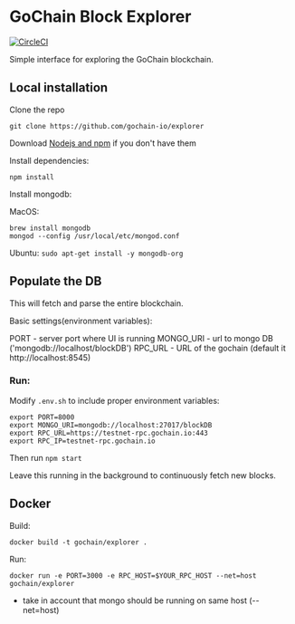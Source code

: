 # GoChain Block Explorer
[![CircleCI](https://circleci.com/gh/gochain-io/explorer.svg?style=svg)](https://circleci.com/gh/gochain-io/explorer)

Simple interface for exploring the GoChain blockchain.

## Local installation

Clone the repo

`git clone https://github.com/gochain-io/explorer`

Download [Nodejs and npm](https://docs.npmjs.com/getting-started/installing-node "Nodejs install") if you don't have them

Install dependencies:

`npm install`

Install mongodb:

MacOS: 

```
brew install mongodb
mongod --config /usr/local/etc/mongod.conf
```

Ubuntu: `sudo apt-get install -y mongodb-org`

## Populate the DB

This will fetch and parse the entire blockchain.

Basic settings(environment variables):

PORT - server port where UI is running
MONGO_URI - url to mongo DB ('mongodb://localhost/blockDB')
RPC_URL - URL of the gochain (default it http://localhost:8545)

### Run:

Modify `.env.sh` to include proper environment variables:

    export PORT=8000
    export MONGO_URI=mongodb://localhost:27017/blockDB
    export RPC_URL=https://testnet-rpc.gochain.io:443
    export RPC_IP=testnet-rpc.gochain.io

Then run `npm start`

Leave this running in the background to continuously fetch new blocks.

## Docker

Build:

`docker build -t gochain/explorer .`

Run:

 `docker run -e PORT=3000 -e RPC_HOST=$YOUR_RPC_HOST --net=host gochain/explorer`

* take in account that mongo should be running on same host (--net=host)
